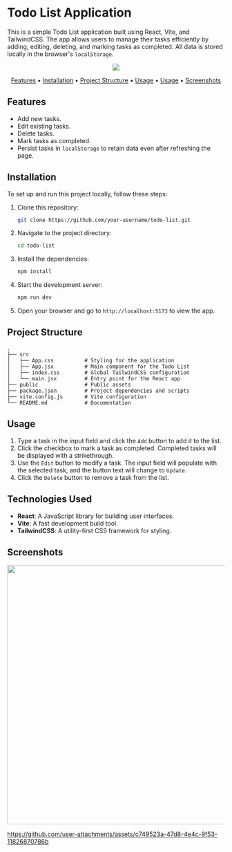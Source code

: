 # Todo List Application

This is a simple Todo List application built using React, Vite, and TailwindCSS. The app allows users to manage their tasks efficiently by adding, editing, deleting, and marking tasks as completed. All data is stored locally in the browser's `localStorage`.

<p align="center"><img src = "https://github.com/user-attachments/assets/1b33c874-237a-4ac3-b472-fcfe69b35b59"></p>
<p align="center" >
  <a href="#Features">Features</a> •
  <a href="#Installation">Installation</a> •
  <a href="#Project-Structure">Project Structure</a> •
  <a href="#Usage">Usage</a> •
   <a href="#Technologies Used">Usage</a> •
  <a href="#Screenshots">Screenshots</a>
</p>

## Features

- Add new tasks.
- Edit existing tasks.
- Delete tasks.
- Mark tasks as completed.
- Persist tasks in `localStorage` to retain data even after refreshing the page.

## Installation

To set up and run this project locally, follow these steps:

1. Clone this repository:
   ```bash
   git clone https://github.com/your-username/todo-list.git
   ```

2. Navigate to the project directory:
   ```bash
   cd todo-list
   ```

3. Install the dependencies:
   ```bash
   npm install
   ```

4. Start the development server:
   ```bash
   npm run dev
   ```

5. Open your browser and go to `http://localhost:5173` to view the app.

## Project Structure

```
.
├── src
│   ├── App.css          # Styling for the application
│   ├── App.jsx          # Main component for the Todo List
│   ├── index.css        # Global TailwindCSS configuration
│   └── main.jsx         # Entry point for the React app
├── public               # Public assets
├── package.json         # Project dependencies and scripts
├── vite.config.js       # Vite configuration
└── README.md            # Documentation
```

## Usage

1. Type a task in the input field and click the `Add` button to add it to the list.
2. Click the checkbox to mark a task as completed. Completed tasks will be displayed with a strikethrough.
3. Use the `Edit` button to modify a task. The input field will populate with the selected task, and the button text will change to `Update`.
4. Click the `Delete` button to remove a task from the list.

## Technologies Used

- **React**: A JavaScript library for building user interfaces.
- **Vite**: A fast development build tool.
- **TailwindCSS**: A utility-first CSS framework for styling.

## Screenshots

<p align="center"><img width="600" src = "https://github.com/user-attachments/assets/a7377dd3-c9e4-44c0-a6dd-aaf7a2d6ace4"></p>

https://github.com/user-attachments/assets/c749523a-47d8-4e4c-9f53-11826870786b
